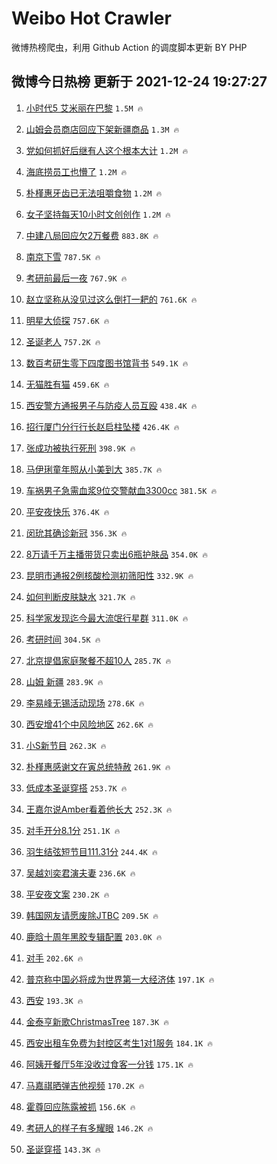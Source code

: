 # Weibo Hot Crawler 



微博热榜爬虫，利用 Github Action 的调度脚本更新 BY PHP 


## 微博今日热榜 更新于 2021-12-24 19:27:27 
1. [小时代5 艾米丽在巴黎](https://s.weibo.com/weibo?q=%E5%B0%8F%E6%97%B6%E4%BB%A35%20%E8%89%BE%E7%B1%B3%E4%B8%BD%E5%9C%A8%E5%B7%B4%E9%BB%8E&Refer=top) `1.5M 🔥` 

1. [山姆会员商店回应下架新疆商品](https://s.weibo.com/weibo?q=%23%E5%B1%B1%E5%A7%86%E4%BC%9A%E5%91%98%E5%95%86%E5%BA%97%E5%9B%9E%E5%BA%94%E4%B8%8B%E6%9E%B6%E6%96%B0%E7%96%86%E5%95%86%E5%93%81%23&Refer=top) `1.3M 🔥` 

1. [党如何抓好后继有人这个根本大计](https://s.weibo.com/weibo?q=%23%E5%85%9A%E5%A6%82%E4%BD%95%E6%8A%93%E5%A5%BD%E5%90%8E%E7%BB%A7%E6%9C%89%E4%BA%BA%E8%BF%99%E4%B8%AA%E6%A0%B9%E6%9C%AC%E5%A4%A7%E8%AE%A1%23&Refer=top) `1.2M 🔥` 

1. [海底捞员工也懵了](https://s.weibo.com/weibo?q=%23%E6%B5%B7%E5%BA%95%E6%8D%9E%E5%91%98%E5%B7%A5%E4%B9%9F%E6%87%B5%E4%BA%86%23&Refer=top) `1.2M 🔥` 

1. [朴槿惠牙齿已无法咀嚼食物](https://s.weibo.com/weibo?q=%23%E6%9C%B4%E6%A7%BF%E6%83%A0%E7%89%99%E9%BD%BF%E5%B7%B2%E6%97%A0%E6%B3%95%E5%92%80%E5%9A%BC%E9%A3%9F%E7%89%A9%23&Refer=top) `1.2M 🔥` 

1. [女子坚持每天10小时文创创作](https://s.weibo.com/weibo?q=%23%E5%A5%B3%E5%AD%90%E5%9D%9A%E6%8C%81%E6%AF%8F%E5%A4%A910%E5%B0%8F%E6%97%B6%E6%96%87%E5%88%9B%E5%88%9B%E4%BD%9C%23&Refer=top) `1.2M 🔥` 

1. [中建八局回应欠2万餐费](https://s.weibo.com/weibo?q=%23%E4%B8%AD%E5%BB%BA%E5%85%AB%E5%B1%80%E5%9B%9E%E5%BA%94%E6%AC%A02%E4%B8%87%E9%A4%90%E8%B4%B9%23&Refer=top) `883.8K 🔥` 

1. [南京下雪](https://s.weibo.com/weibo?q=%E5%8D%97%E4%BA%AC%E4%B8%8B%E9%9B%AA&Refer=top) `787.5K 🔥` 

1. [考研前最后一夜](https://s.weibo.com/weibo?q=%23%E8%80%83%E7%A0%94%E5%89%8D%E6%9C%80%E5%90%8E%E4%B8%80%E5%A4%9C%23&Refer=top) `767.9K 🔥` 

1. [赵立坚称从没见过这么倒打一耙的](https://s.weibo.com/weibo?q=%23%E8%B5%B5%E7%AB%8B%E5%9D%9A%E7%A7%B0%E4%BB%8E%E6%B2%A1%E8%A7%81%E8%BF%87%E8%BF%99%E4%B9%88%E5%80%92%E6%89%93%E4%B8%80%E8%80%99%E7%9A%84%23&Refer=top) `761.6K 🔥` 

1. [明星大侦探](https://s.weibo.com/weibo?q=%E6%98%8E%E6%98%9F%E5%A4%A7%E4%BE%A6%E6%8E%A2&Refer=top) `757.6K 🔥` 

1. [圣诞老人](https://s.weibo.com/weibo?q=%E5%9C%A3%E8%AF%9E%E8%80%81%E4%BA%BA&Refer=top) `757.2K 🔥` 

1. [数百考研生零下四度图书馆背书](https://s.weibo.com/weibo?q=%23%E6%95%B0%E7%99%BE%E8%80%83%E7%A0%94%E7%94%9F%E9%9B%B6%E4%B8%8B%E5%9B%9B%E5%BA%A6%E5%9B%BE%E4%B9%A6%E9%A6%86%E8%83%8C%E4%B9%A6%23&Refer=top) `549.1K 🔥` 

1. [无猫胜有猫](https://s.weibo.com/weibo?q=%E6%97%A0%E7%8C%AB%E8%83%9C%E6%9C%89%E7%8C%AB&Refer=top) `459.6K 🔥` 

1. [西安警方通报男子与防疫人员互殴](https://s.weibo.com/weibo?q=%23%E8%A5%BF%E5%AE%89%E8%AD%A6%E6%96%B9%E9%80%9A%E6%8A%A5%E7%94%B7%E5%AD%90%E4%B8%8E%E9%98%B2%E7%96%AB%E4%BA%BA%E5%91%98%E4%BA%92%E6%AE%B4%23&Refer=top) `438.4K 🔥` 

1. [招行厦门分行行长赵启柱坠楼](https://s.weibo.com/weibo?q=%23%E6%8B%9B%E8%A1%8C%E5%8E%A6%E9%97%A8%E5%88%86%E8%A1%8C%E8%A1%8C%E9%95%BF%E8%B5%B5%E5%90%AF%E6%9F%B1%E5%9D%A0%E6%A5%BC%23&Refer=top) `426.4K 🔥` 

1. [张成功被执行死刑](https://s.weibo.com/weibo?q=%23%E5%BC%A0%E6%88%90%E5%8A%9F%E8%A2%AB%E6%89%A7%E8%A1%8C%E6%AD%BB%E5%88%91%23&Refer=top) `398.9K 🔥` 

1. [马伊琍童年照从小美到大](https://s.weibo.com/weibo?q=%23%E9%A9%AC%E4%BC%8A%E7%90%8D%E7%AB%A5%E5%B9%B4%E7%85%A7%E4%BB%8E%E5%B0%8F%E7%BE%8E%E5%88%B0%E5%A4%A7%23&Refer=top) `385.7K 🔥` 

1. [车祸男子急需血浆9位交警献血3300cc](https://s.weibo.com/weibo?q=%23%E8%BD%A6%E7%A5%B8%E7%94%B7%E5%AD%90%E6%80%A5%E9%9C%80%E8%A1%80%E6%B5%869%E4%BD%8D%E4%BA%A4%E8%AD%A6%E7%8C%AE%E8%A1%803300cc%23&Refer=top) `381.5K 🔥` 

1. [平安夜快乐](https://s.weibo.com/weibo?q=%E5%B9%B3%E5%AE%89%E5%A4%9C%E5%BF%AB%E4%B9%90&Refer=top) `376.4K 🔥` 

1. [闵玧其确诊新冠](https://s.weibo.com/weibo?q=%23%E9%97%B5%E7%8E%A7%E5%85%B6%E7%A1%AE%E8%AF%8A%E6%96%B0%E5%86%A0%23&Refer=top) `356.3K 🔥` 

1. [8万请千万主播带货只卖出6瓶护肤品](https://s.weibo.com/weibo?q=%238%E4%B8%87%E8%AF%B7%E5%8D%83%E4%B8%87%E4%B8%BB%E6%92%AD%E5%B8%A6%E8%B4%A7%E5%8F%AA%E5%8D%96%E5%87%BA6%E7%93%B6%E6%8A%A4%E8%82%A4%E5%93%81%23&Refer=top) `354.0K 🔥` 

1. [昆明市通报2例核酸检测初筛阳性](https://s.weibo.com/weibo?q=%23%E6%98%86%E6%98%8E%E5%B8%82%E9%80%9A%E6%8A%A52%E4%BE%8B%E6%A0%B8%E9%85%B8%E6%A3%80%E6%B5%8B%E5%88%9D%E7%AD%9B%E9%98%B3%E6%80%A7%23&Refer=top) `332.9K 🔥` 

1. [如何判断皮肤缺水](https://s.weibo.com/weibo?q=%23%E5%A6%82%E4%BD%95%E5%88%A4%E6%96%AD%E7%9A%AE%E8%82%A4%E7%BC%BA%E6%B0%B4%23&Refer=top) `321.7K 🔥` 

1. [科学家发现迄今最大流氓行星群](https://s.weibo.com/weibo?q=%23%E7%A7%91%E5%AD%A6%E5%AE%B6%E5%8F%91%E7%8E%B0%E8%BF%84%E4%BB%8A%E6%9C%80%E5%A4%A7%E6%B5%81%E6%B0%93%E8%A1%8C%E6%98%9F%E7%BE%A4%23&Refer=top) `311.0K 🔥` 

1. [考研时间](https://s.weibo.com/weibo?q=%E8%80%83%E7%A0%94%E6%97%B6%E9%97%B4&Refer=top) `304.5K 🔥` 

1. [北京提倡家庭聚餐不超10人](https://s.weibo.com/weibo?q=%23%E5%8C%97%E4%BA%AC%E6%8F%90%E5%80%A1%E5%AE%B6%E5%BA%AD%E8%81%9A%E9%A4%90%E4%B8%8D%E8%B6%8510%E4%BA%BA%23&Refer=top) `285.7K 🔥` 

1. [山姆 新疆](https://s.weibo.com/weibo?q=%E5%B1%B1%E5%A7%86%20%E6%96%B0%E7%96%86&Refer=top) `283.9K 🔥` 

1. [李易峰无锡活动现场](https://s.weibo.com/weibo?q=%23%E6%9D%8E%E6%98%93%E5%B3%B0%E6%97%A0%E9%94%A1%E6%B4%BB%E5%8A%A8%E7%8E%B0%E5%9C%BA%23&Refer=top) `278.6K 🔥` 

1. [西安增41个中风险地区](https://s.weibo.com/weibo?q=%23%E8%A5%BF%E5%AE%89%E5%A2%9E41%E4%B8%AA%E4%B8%AD%E9%A3%8E%E9%99%A9%E5%9C%B0%E5%8C%BA%23&Refer=top) `262.6K 🔥` 

1. [小S新节目](https://s.weibo.com/weibo?q=%23%E5%B0%8FS%E6%96%B0%E8%8A%82%E7%9B%AE%23&Refer=top) `262.3K 🔥` 

1. [朴槿惠感谢文在寅总统特赦](https://s.weibo.com/weibo?q=%23%E6%9C%B4%E6%A7%BF%E6%83%A0%E6%84%9F%E8%B0%A2%E6%96%87%E5%9C%A8%E5%AF%85%E6%80%BB%E7%BB%9F%E7%89%B9%E8%B5%A6%23&Refer=top) `261.9K 🔥` 

1. [低成本圣诞穿搭](https://s.weibo.com/weibo?q=%23%E4%BD%8E%E6%88%90%E6%9C%AC%E5%9C%A3%E8%AF%9E%E7%A9%BF%E6%90%AD%23&Refer=top) `253.7K 🔥` 

1. [王嘉尔说Amber看着他长大](https://s.weibo.com/weibo?q=%23%E7%8E%8B%E5%98%89%E5%B0%94%E8%AF%B4Amber%E7%9C%8B%E7%9D%80%E4%BB%96%E9%95%BF%E5%A4%A7%23&Refer=top) `252.3K 🔥` 

1. [对手开分8.1分](https://s.weibo.com/weibo?q=%23%E5%AF%B9%E6%89%8B%E5%BC%80%E5%88%868.1%E5%88%86%23&Refer=top) `251.1K 🔥` 

1. [羽生结弦短节目111.31分](https://s.weibo.com/weibo?q=%23%E7%BE%BD%E7%94%9F%E7%BB%93%E5%BC%A6%E7%9F%AD%E8%8A%82%E7%9B%AE111.31%E5%88%86%23&Refer=top) `244.4K 🔥` 

1. [吴越刘奕君演夫妻](https://s.weibo.com/weibo?q=%23%E5%90%B4%E8%B6%8A%E5%88%98%E5%A5%95%E5%90%9B%E6%BC%94%E5%A4%AB%E5%A6%BB%23&Refer=top) `236.6K 🔥` 

1. [平安夜文案](https://s.weibo.com/weibo?q=%E5%B9%B3%E5%AE%89%E5%A4%9C%E6%96%87%E6%A1%88&Refer=top) `230.2K 🔥` 

1. [韩国网友请愿废除JTBC](https://s.weibo.com/weibo?q=%23%E9%9F%A9%E5%9B%BD%E7%BD%91%E5%8F%8B%E8%AF%B7%E6%84%BF%E5%BA%9F%E9%99%A4JTBC%23&Refer=top) `209.5K 🔥` 

1. [鹿晗十周年黑胶专辑配置](https://s.weibo.com/weibo?q=%23%E9%B9%BF%E6%99%97%E5%8D%81%E5%91%A8%E5%B9%B4%E9%BB%91%E8%83%B6%E4%B8%93%E8%BE%91%E9%85%8D%E7%BD%AE%23&Refer=top) `203.0K 🔥` 

1. [对手](https://s.weibo.com/weibo?q=%E5%AF%B9%E6%89%8B&Refer=top) `202.6K 🔥` 

1. [普京称中国必将成为世界第一大经济体](https://s.weibo.com/weibo?q=%23%E6%99%AE%E4%BA%AC%E7%A7%B0%E4%B8%AD%E5%9B%BD%E5%BF%85%E5%B0%86%E6%88%90%E4%B8%BA%E4%B8%96%E7%95%8C%E7%AC%AC%E4%B8%80%E5%A4%A7%E7%BB%8F%E6%B5%8E%E4%BD%93%23&Refer=top) `197.1K 🔥` 

1. [西安](https://s.weibo.com/weibo?q=%23%E8%A5%BF%E5%AE%89%23&Refer=top) `193.3K 🔥` 

1. [金泰亨新歌ChristmasTree](https://s.weibo.com/weibo?q=%23%E9%87%91%E6%B3%B0%E4%BA%A8%E6%96%B0%E6%AD%8CChristmasTree%23&Refer=top) `187.3K 🔥` 

1. [西安出租车免费为封控区考生1对1服务](https://s.weibo.com/weibo?q=%23%E8%A5%BF%E5%AE%89%E5%87%BA%E7%A7%9F%E8%BD%A6%E5%85%8D%E8%B4%B9%E4%B8%BA%E5%B0%81%E6%8E%A7%E5%8C%BA%E8%80%83%E7%94%9F1%E5%AF%B91%E6%9C%8D%E5%8A%A1%23&Refer=top) `184.1K 🔥` 

1. [阿姨开餐厅5年没收过食客一分钱](https://s.weibo.com/weibo?q=%23%E9%98%BF%E5%A7%A8%E5%BC%80%E9%A4%90%E5%8E%855%E5%B9%B4%E6%B2%A1%E6%94%B6%E8%BF%87%E9%A3%9F%E5%AE%A2%E4%B8%80%E5%88%86%E9%92%B1%23&Refer=top) `175.1K 🔥` 

1. [马嘉祺晒弹吉他视频](https://s.weibo.com/weibo?q=%23%E9%A9%AC%E5%98%89%E7%A5%BA%E6%99%92%E5%BC%B9%E5%90%89%E4%BB%96%E8%A7%86%E9%A2%91%23&Refer=top) `170.2K 🔥` 

1. [霍尊回应陈露被抓](https://s.weibo.com/weibo?q=%23%E9%9C%8D%E5%B0%8A%E5%9B%9E%E5%BA%94%E9%99%88%E9%9C%B2%E8%A2%AB%E6%8A%93%23&Refer=top) `156.6K 🔥` 

1. [考研人的样子有多耀眼](https://s.weibo.com/weibo?q=%23%E8%80%83%E7%A0%94%E4%BA%BA%E7%9A%84%E6%A0%B7%E5%AD%90%E6%9C%89%E5%A4%9A%E8%80%80%E7%9C%BC%23&Refer=top) `146.2K 🔥` 

1. [圣诞穿搭](https://s.weibo.com/weibo?q=%E5%9C%A3%E8%AF%9E%E7%A9%BF%E6%90%AD&Refer=top) `143.3K 🔥` 

